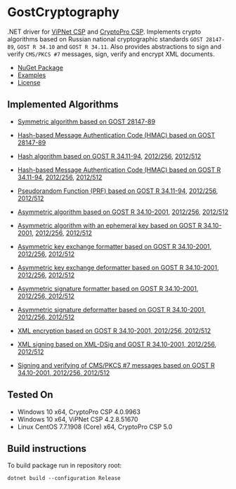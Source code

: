 # GostCryptography

.NET driver for [ViPNet CSP](http://www.infotecs.ru/) and [CryptoPro CSP](http://www.cryptopro.ru/).
Implements crypto algorithms based on Russian national cryptographic standards `GOST 28147-89`, `GOST R 34.10`
and `GOST R 34.11`. Also provides abstractions to sign and verify `CMS/PKCS #7` messages, sign, verify and
encrypt XML documents.

- [NuGet Package](https://www.nuget.org/packages/GostCryptography)
- [Examples](Source/GostCryptography.Tests)
- [License](LICENSE)

## Implemented Algorithms

- [Symmetric algorithm based on GOST 28147-89](Source/GostCryptography/Gost_28147_89/Gost_28147_89_SymmetricAlgorithm.cs)
- [Hash-based Message Authentication Code (HMAC) based on GOST 28147-89](Source/GostCryptography/Gost_28147_89/Gost_28147_89_ImitHashAlgorithm.cs)

- [Hash algorithm based on GOST R 34.11-94](Source/GostCryptography/Gost_R3411/Gost_R3411_94_HashAlgorithm.cs), [2012/256](Source/GostCryptography/Gost_R3411/Gost_R3411_2012_256_HashAlgorithm.cs), [2012/512](Source/GostCryptography/Gost_R3411/Gost_R3411_2012_512_HashAlgorithm.cs)
- [Hash-based Message Authentication Code (HMAC) based on GOST R 34.11-94](Source/GostCryptography/Gost_R3411/Gost_R3411_94_HMAC.cs), [2012/256](Source/GostCryptography/Gost_R3411/Gost_R3411_2012_256_HMAC.cs), [2012/512](Source/GostCryptography/Gost_R3411/Gost_R3411_2012_512_HMAC.cs)
- [Pseudorandom Function (PRF) based on GOST R 34.11-94](Source/GostCryptography/Gost_R3411/Gost_R3411_94_PRF.cs), [2012/256](Source/GostCryptography/Gost_R3411/Gost_R3411_2012_256_PRF.cs), [2012/512](Source/GostCryptography/Gost_R3411/Gost_R3411_2012_512_PRF.cs)

- [Asymmetric algorithm based on GOST R 34.10-2001](Source/GostCryptography/Gost_R3410/Gost_R3410_2001_AsymmetricAlgorithm.cs), [2012/256](Source/GostCryptography/Gost_R3410/Gost_R3410_2012_256_AsymmetricAlgorithm.cs), [2012/512](Source/GostCryptography/Gost_R3410/Gost_R3410_2012_512_AsymmetricAlgorithm.cs)
- [Asymmetric algorithm with an ephemeral key based on GOST R 34.10-2001](Source/GostCryptography/Gost_R3410/Gost_R3410_2001_EphemeralAsymmetricAlgorithm.cs), [2012/256](Source/GostCryptography/Gost_R3410/Gost_R3410_2012_256_EphemeralAsymmetricAlgorithm.cs), [2012/512](Source/GostCryptography/Gost_R3410/Gost_R3410_2012_512_EphemeralAsymmetricAlgorithm.cs)

- [Asymmetric key exchange formatter based on GOST R 34.10-2001](Source/GostCryptography/Gost_R3410/Gost_R3410_2001_KeyExchangeFormatter.cs), [2012/256](Source/GostCryptography/Gost_R3410/Gost_R3410_2012_256_KeyExchangeFormatter.cs), [2012/512](Source/GostCryptography/Gost_R3410/Gost_R3410_2012_512_KeyExchangeFormatter.cs)
- [Asymmetric key exchange deformatter based on GOST R 34.10-2001](Source/GostCryptography/Gost_R3410/Gost_R3410_2001_KeyExchangeDeformatter.cs), [2012/256](Source/GostCryptography/Gost_R3410/Gost_R3410_2012_256_KeyExchangeDeformatter.cs), [2012/512](Source/GostCryptography/Gost_R3410/Gost_R3410_2012_512_KeyExchangeDeformatter.cs)

- [Asymmetric signature formatter based on GOST R 34.10-2001, 2012/256, 2012/512](Source/GostCryptography/Base/GostSignatureFormatter.cs)
- [Asymmetric signature deformatter based on GOST R 34.10-2001, 2012/256, 2012/512](Source/GostCryptography/Base/GostSignatureDeformatter.cs)

- [XML encryption based on GOST R 34.10-2001, 2012/256, 2012/512](Source/GostCryptography/Xml/GostEncryptedXml.cs)
- [XML signing based on XML-DSig and GOST R 34.10-2001, 2012/256, 2012/512](Source/GostCryptography/Xml/GostSignedXml.cs)
- [Signing and verifying of CMS/PKCS #7 messages based on GOST R 34.10-2001, 2012/256, 2012/512](Source/GostCryptography/Pkcs/GostSignedCms.cs)

## Tested On

- Windows 10 x64, CryptoPro CSP 4.0.9963
- Windows 10 x64, ViPNet CSP 4.2.8.51670
- Linux CentOS 7.7.1908 (Core) x64, CryptoPro CSP 5.0

## Build instructions

To build package run in repository root:

```
dotnet build --configuration Release
```
